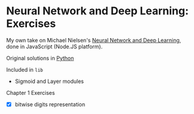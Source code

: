 Neural Network and Deep Learning: Exercises
===========================================

My own take on Michael Nielsen's [Neural Network and Deep Learning](http://neuralnetworksanddeeplearning.com/), done in JavaScript (Node.JS platform).

Original solutions in [Python](https://github.com/mnielsen/neural-networks-and-deep-learning)

Included in `lib`
 - Sigmoid and Layer modules

Chapter 1 Exercises
 - [x] bitwise digits representation
